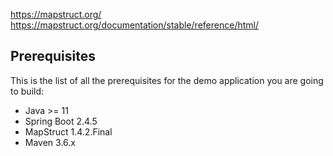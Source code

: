 https://mapstruct.org/
https://mapstruct.org/documentation/stable/reference/html/


## Prerequisites
This is the list of all the prerequisites for the demo application you are going to build:

* Java >= 11
* Spring Boot 2.4.5
* MapStruct 1.4.2.Final
* Maven 3.6.x
